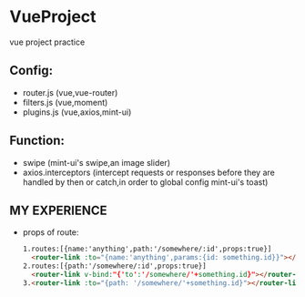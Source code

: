 # VueProject
vue project practice

## Config:
- router.js (vue,vue-router)
- filters.js (vue,moment)
- plugins.js (vue,axios,mint-ui)

## Function:
- swipe (mint-ui's swipe,an image slider)
- axios.interceptors (intercept requests or responses before they are handled by then or catch,in order to global config mint-ui's toast)



## MY EXPERIENCE
- props of route:
    ```html
    1.routes:[{name:'anything',path:'/somewhere/:id',props:true}]
      <router-link :to="{name:'anything',params:{id: something.id}}"></router-link>
    2.routes:[{path:'/somewhere/:id',props:true}]
      <router-link v-bind:"{'to':'/somewhere/'+something.id}"></router-link>
    3.<router-link :to="{path: '/somewhere/'+something.id}"></router-link>
    ```